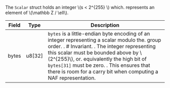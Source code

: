 The `Scalar` struct holds an integer \\(s < 2\^{255} \\) which. represents an element of \\(\mathbb Z / \ell\\).

| Field | Type   | Description                                                                                                                                                                                                                                                                                                                                            |
| ----- | ------ | ------------------------------------------------------------------------------------------------------------------------------------------------------------------------------------------------------------------------------------------------------------------------------------------------------------------------------------------------------ |
| bytes | u8[32] | `bytes` is a little-endian byte encoding of an integer representing a scalar modulo the. group order. . # Invariant. . The integer representing this scalar must be bounded above by \\(2\^{255}\\), or. equivalently the high bit of `bytes[31]` must be zero. . This ensures that there is room for a carry bit when computing a NAF representation. |
